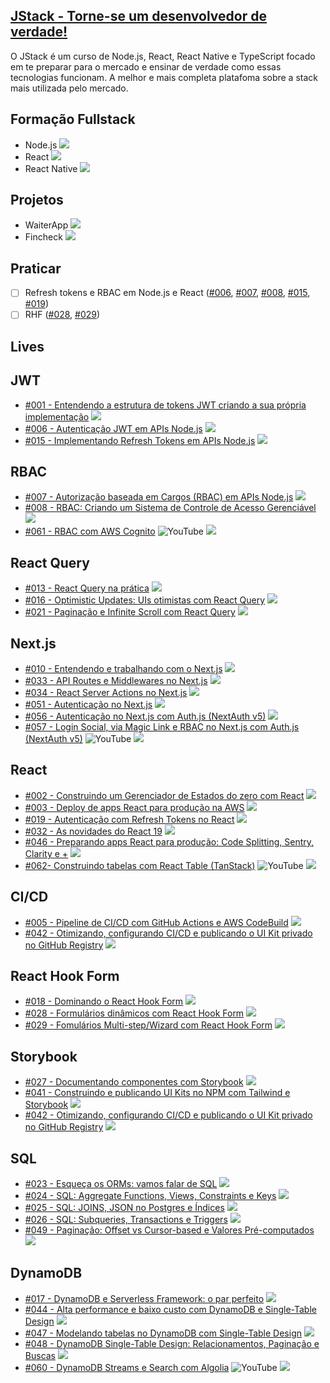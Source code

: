 ## [JStack - Torne-se um desenvolvedor de verdade!](https://jstack.com.br)

O JStack é um curso de Node.js, React, React Native e TypeScript focado em te preparar para o mercado e ensinar de verdade como essas tecnologias funcionam.
A melhor e mais completa platafoma sobre a stack mais utilizada pelo mercado.

## Formação Fullstack

* Node.js ![](https://geps.dev/progress/100)
* React ![](https://geps.dev/progress/5)
* React Native ![](https://geps.dev/progress/100)

## Projetos

* WaiterApp ![](https://geps.dev/progress/20)
* Fincheck ![](https://geps.dev/progress/0)

## Praticar

- [ ] Refresh tokens e RBAC em Node.js e React ([#006](https://app.jstack.com.br/classroom/lives/autenticacao-jwt-em-apis-node-js "#006"), [#007](https://app.jstack.com.br/classroom/lives/autorizacao-baseada-em-cargos-rbac-em-apis-node-js "#007"), [#008](https://app.jstack.com.br/classroom/lives/rbac-criando-um-sistema-de-controle-de-acesso-gerenciavel "#008"), [#015](https://app.jstack.com.br/classroom/lives/implementando-refresh-tokens-em-apis-node-js "#015"), [#019](https://app.jstack.com.br/classroom/lives/autenticacao-com-refresh-tokens-no-react "#019"))
- [ ] RHF ([#028](https://app.jstack.com.br/classroom/lives/formularios-dinamicos-com-react-hook-form "#028"), [#029](https://app.jstack.com.br/classroom/lives/fomularios-multi-step-wizard-com-react-hook-form "#029"))

## Lives

## JWT

* [#001 - Entendendo a estrutura de tokens JWT criando a sua própria implementação](https://app.jstack.com.br/classroom/lives/entendendo-a-estrutura-de-tokens-jwt-criando-a-sua-propria-implementacao "#001") ![](https://geps.dev/progress/100)
* [#006 - Autenticação JWT em APIs Node.js](https://app.jstack.com.br/classroom/lives/autenticacao-jwt-em-apis-node-js "#006") ![](https://geps.dev/progress/100)
* [#015 - Implementando Refresh Tokens em APIs Node.js](https://app.jstack.com.br/classroom/lives/implementando-refresh-tokens-em-apis-node-js "#015") ![](https://geps.dev/progress/100)

## RBAC

* [#007 - Autorização baseada em Cargos (RBAC) em APIs Node.js](https://app.jstack.com.br/classroom/lives/autorizacao-baseada-em-cargos-rbac-em-apis-node-js "#007") ![](https://geps.dev/progress/100)
* [#008 - RBAC: Criando um Sistema de Controle de Acesso Gerenciável](https://app.jstack.com.br/classroom/lives/rbac-criando-um-sistema-de-controle-de-acesso-gerenciavel "#008") ![](https://geps.dev/progress/100)
* [#061 - RBAC com AWS Cognito](https://youtube.com/live/0HJgM7Z3BCw?feature=share "#061") ![YouTube](https://img.shields.io/badge/YouTube-FF0000?style=for-the-badge&logo=youtube&logoColor=white) ![](https://geps.dev/progress/0)

## React Query

* [#013 - React Query na prática](https://app.jstack.com.br/classroom/lives/react-query-na-pratica "#013") ![](https://geps.dev/progress/100)
* [#016 - Optimistic Updates: UIs otimistas com React Query](https://app.jstack.com.br/classroom/lives/optimistic-updates-uis-otimistas-com-react-query "#016") ![](https://geps.dev/progress/100)
* [#021 - Paginação e Infinite Scroll com React Query](https://app.jstack.com.br/classroom/lives/paginacao-e-infinite-scroll-com-react-query "#021") ![](https://geps.dev/progress/100)

## Next.js

* [#010 - Entendendo e trabalhando com o Next.js](https://app.jstack.com.br/classroom/lives/entendendo-e-trabalhando-com-o-next-js "#010") ![](https://geps.dev/progress/0)
* [#033 - API Routes e Middlewares no Next.js](https://app.jstack.com.br/classroom/lives/api-routes-e-middlewares-no-next-js "#033") ![](https://geps.dev/progress/0)
* [#034 - React Server Actions no Next.js](https://app.jstack.com.br/classroom/lives/react-server-actions-no-next-js "#034") ![](https://geps.dev/progress/0)
* [#051 - Autenticação no Next.js](https://app.jstack.com.br/classroom/lives/autenticacao-no-next-js "#051") ![](https://geps.dev/progress/0)
* [#056 - Autenticação no Next.js com Auth.js (NextAuth v5)](https://app.jstack.com.br/classroom/lives/autenticacao-no-next-js-com-auth-js-nextauth-v5 "#056") ![](https://geps.dev/progress/0)
* [#057 - Login Social, via Magic Link e RBAC no Next.js com Auth.js (NextAuth v5)](https://youtube.com/live/Cvfg5RTAeRM?feature=share "#057") ![YouTube](https://img.shields.io/badge/YouTube-FF0000?style=for-the-badge&logo=youtube&logoColor=white) ![](https://geps.dev/progress/0)

## React

* [#002 - Construindo um Gerenciador de Estados do zero com React](https://app.jstack.com.br/classroom/lives/construindo-um-gerenciador-de-estados-do-zero-com-react "#002") ![](https://geps.dev/progress/100)
* [#003 - Deploy de apps React para produção na AWS](https://app.jstack.com.br/classroom/lives/deploy-de-apps-react-para-producao-na-aws "#003") ![](https://geps.dev/progress/100)
* [#019 - Autenticação com Refresh Tokens no React](https://app.jstack.com.br/classroom/lives/autenticacao-com-refresh-tokens-no-react "#019") ![](https://geps.dev/progress/100)
* [#032 - As novidades do React 19](https://app.jstack.com.br/classroom/lives/as-novidades-do-react-19 "#032") ![](https://geps.dev/progress/100)
* [#046 - Preparando apps React para produção: Code Splitting, Sentry, Clarity e +](https://app.jstack.com.br/classroom/lives/preparando-apps-react-para-producao-code-splitting-sentry-clarity-e-mais "#046") ![](https://geps.dev/progress/100)
* [#062- Construindo tabelas com React Table (TanStack)](https://youtube.com/live/5WVGv98FtKY?feature=share "#062") ![YouTube](https://img.shields.io/badge/YouTube-FF0000?style=for-the-badge&logo=youtube&logoColor=white) ![](https://geps.dev/progress/0)

## CI/CD

* [#005 - Pipeline de CI/CD com GitHub Actions e AWS CodeBuild](https://app.jstack.com.br/classroom/lives/pipeline-de-ci-cd-com-github-actions-e-aws-codebuild "#005") ![](https://geps.dev/progress/100)
* [#042 - Otimizando, configurando CI/CD e publicando o UI Kit privado no GitHub Registry](https://app.jstack.com.br/classroom/lives/otimizando-configurando-ci-cd-e-publicando-o-ui-kit-privado-no-github-registry "#042") ![](https://geps.dev/progress/0)

## React Hook Form

* [#018 - Dominando o React Hook Form](https://app.jstack.com.br/classroom/lives/dominando-o-react-hook-form "#018") ![](https://geps.dev/progress/100)
* [#028 - Formulários dinâmicos com React Hook Form](https://app.jstack.com.br/classroom/lives/formularios-dinamicos-com-react-hook-form "#028") ![](https://geps.dev/progress/100)
* [#029 - Fomulários Multi-step/Wizard com React Hook Form](https://app.jstack.com.br/classroom/lives/fomularios-multi-step-wizard-com-react-hook-form "#029") ![](https://geps.dev/progress/100)

## Storybook

* [#027 - Documentando componentes com Storybook](https://app.jstack.com.br/classroom/lives/documentando-componentes-com-storybook "#027") ![](https://geps.dev/progress/0)
* [#041 - Construindo e publicando UI Kits no NPM com Tailwind e Storybook](https://app.jstack.com.br/classroom/lives/construindo-e-publicando-ui-kits-no-npm-com-tailwind-e-storybook "#041") ![](https://geps.dev/progress/0)
* [#042 - Otimizando, configurando CI/CD e publicando o UI Kit privado no GitHub Registry](https://app.jstack.com.br/classroom/lives/otimizando-configurando-ci-cd-e-publicando-o-ui-kit-privado-no-github-registry "#042") ![](https://geps.dev/progress/0)

## SQL

* [#023 - Esqueça os ORMs: vamos falar de SQL](https://app.jstack.com.br/classroom/lives/esqueca-os-orms-vamos-falar-de-sql "#023") ![](https://geps.dev/progress/0)
* [#024 - SQL: Aggregate Functions, Views, Constraints e Keys](https://app.jstack.com.br/classroom/lives/sql-aggregate-functions-views-constraints-e-keys "#024") ![](https://geps.dev/progress/0)
* [#025 - SQL: JOINS, JSON no Postgres e Índices](https://app.jstack.com.br/classroom/lives/sql-joins-json-no-postgres-e-indices "#025") ![](https://geps.dev/progress/0)
* [#026 - SQL: Subqueries, Transactions e Triggers](https://app.jstack.com.br/classroom/lives/sql-subqueries-transactions-e-triggers "#026") ![](https://geps.dev/progress/0)
* [#049 - Paginação: Offset vs Cursor-based e Valores Pré-computados](https://app.jstack.com.br/classroom/lives/paginacao-offset-vs-cursor-based-e-valores-pre-computados "#049") ![](https://geps.dev/progress/0)

## DynamoDB

* [#017 - DynamoDB e Serverless Framework: o par perfeito](https://app.jstack.com.br/classroom/lives/dynamodb-e-serverless-framework-o-par-perfeito "#017") ![](https://geps.dev/progress/0)
* [#044 - Alta performance e baixo custo com DynamoDB e Single-Table Design](https://app.jstack.com.br/classroom/lives/alta-performance-e-baixo-custo-com-dynamodb-e-single-table-design "#044") ![](https://geps.dev/progress/0)
* [#047 - Modelando tabelas no DynamoDB com Single-Table Design](https://app.jstack.com.br/classroom/lives/modelando-tabelas-no-dynamodb-com-single-table-design "#047") ![](https://geps.dev/progress/0)
* [#048 - DynamoDB Single-Table Design: Relacionamentos, Paginação e Buscas](https://app.jstack.com.br/classroom/lives/dynamodb-single-table-design-relacionamentos-paginacao-e-buscas "#048") ![](https://geps.dev/progress/0)
* [#060 - DynamoDB Streams e Search com Algolia](https://youtube.com/live/rhkuU1UIKb8?feature=share "#060") ![YouTube](https://img.shields.io/badge/YouTube-FF0000?style=for-the-badge&logo=youtube&logoColor=white) ![](https://geps.dev/progress/0)
